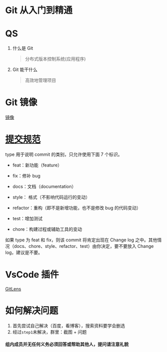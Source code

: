 # Git 从入门到精通

# QS

1. 什么是 Git
   > 分布式版本控制系统(应用程序)
2. Git 能干什么
   > 高效地管理项目

# Git 镜像

[镜像](https://blog.csdn.net/AugustMe/article/details/92013143)

# [提交规范](https://segmentfault.com/a/1190000009048911)

type 用于说明 commit 的类别，只允许使用下面 7 个标识。

- feat：新功能（feature）

- fix：修补 bug

- docs：文档（documentation）

- style： 格式（不影响代码运行的变动）

- refactor：重构（即不是新增功能，也不是修改 bug 的代码变动）

- test：增加测试

- chore：构建过程或辅助工具的变动

如果 type 为 feat 和 fix，则该 commit 将肯定出现在 Change log 之中。其他情况（docs、chore、style、refactor、test）由你决定，要不要放入 Change log，建议是不要。

# VsCode 插件

[GitLens](https://marketplace.visualstudio.com/items?itemName=eamodio.gitlens)

# 如何解决问题

1. 首先尝试自己解决（百度，看博客），搜索资料要学会删选
2. 经过`step1`未解决，群里：截图 + 问题

#### 组内成员并无任何义务必须回答或帮助其他人，提问请注意礼貌
